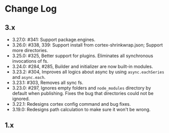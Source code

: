 # Change Log

## 3.x 

- 3.27.0: #341: Support package.engines.
- 3.26.0: #338, 339: Support install from cortex-shrinkwrap.json; Support more directories.
- 3.25.0: #325, Better support for plugins. Eliminates all synchronous invocations of fs.
- 3.24.0: #284, #285, Builder and initializer are now built-in modules.
- 3.23.2: #304, Improves all logics about async by using `async.eachSeries` and `async.each`.
- 3.23.1: #303, Removes all sync fs.
- 3.23.0: #297, Ignores empty folders and `node_modules` directory by default when publishing. Fixes the bug that directories could not be ignored.
- 3.22.1: Redesigns cortex config command and bug fixes.
- 3.19.0: Redesigns path calculation to make sure it won't be wrong.



















## 1.x

